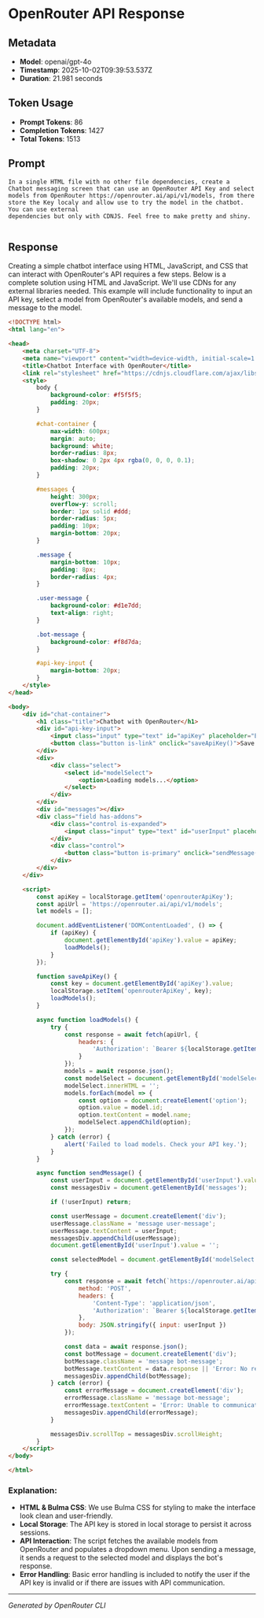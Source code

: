 # OpenRouter API Response

## Metadata
- **Model**: openai/gpt-4o
- **Timestamp**: 2025-10-02T09:39:53.537Z
- **Duration**: 21.981 seconds

## Token Usage
- **Prompt Tokens**: 86
- **Completion Tokens**: 1427
- **Total Tokens**: 1513

## Prompt
```
In a single HTML file with no other file dependencies, create a Chatbot messaging screen that can use an OpenRouter API Key and select models from OpenRouter https://openrouter.ai/api/v1/models, from there store the Key localy and allow use to try the model in the chatbot. You can use external
dependencies but only with CDNJS. Feel free to make pretty and shiny.


```

## Response
Creating a simple chatbot interface using HTML, JavaScript, and CSS that can interact with OpenRouter's API requires a few steps. Below is a complete solution using HTML and JavaScript. We'll use CDNs for any external libraries needed. This example will include functionality to input an API key, select a model from OpenRouter's available models, and send a message to the model.

```html
<!DOCTYPE html>
<html lang="en">

<head>
    <meta charset="UTF-8">
    <meta name="viewport" content="width=device-width, initial-scale=1.0">
    <title>Chatbot Interface with OpenRouter</title>
    <link rel="stylesheet" href="https://cdnjs.cloudflare.com/ajax/libs/bulma/0.9.4/css/bulma.min.css" integrity="sha512-/7gQb8U2+5zQ4Q1HQ3gGghBf8p2HfG1+MEcXfM/0ACgM4QsrI1E0JmRRI7ztpV3YJm7F9gK8bZx0LZ0h3qXw1Q==" crossorigin="anonymous" referrerpolicy="no-referrer" />
    <style>
        body {
            background-color: #f5f5f5;
            padding: 20px;
        }

        #chat-container {
            max-width: 600px;
            margin: auto;
            background: white;
            border-radius: 8px;
            box-shadow: 0 2px 4px rgba(0, 0, 0, 0.1);
            padding: 20px;
        }

        #messages {
            height: 300px;
            overflow-y: scroll;
            border: 1px solid #ddd;
            border-radius: 5px;
            padding: 10px;
            margin-bottom: 20px;
        }

        .message {
            margin-bottom: 10px;
            padding: 8px;
            border-radius: 4px;
        }

        .user-message {
            background-color: #d1e7dd;
            text-align: right;
        }

        .bot-message {
            background-color: #f8d7da;
        }

        #api-key-input {
            margin-bottom: 20px;
        }
    </style>
</head>

<body>
    <div id="chat-container">
        <h1 class="title">Chatbot with OpenRouter</h1>
        <div id="api-key-input">
            <input class="input" type="text" id="apiKey" placeholder="Enter OpenRouter API Key" />
            <button class="button is-link" onclick="saveApiKey()">Save API Key</button>
        </div>
        <div>
            <div class="select">
                <select id="modelSelect">
                    <option>Loading models...</option>
                </select>
            </div>
        </div>
        <div id="messages"></div>
        <div class="field has-addons">
            <div class="control is-expanded">
                <input class="input" type="text" id="userInput" placeholder="Type your message" />
            </div>
            <div class="control">
                <button class="button is-primary" onclick="sendMessage()">Send</button>
            </div>
        </div>
    </div>

    <script>
        const apiKey = localStorage.getItem('openrouterApiKey');
        const apiUrl = 'https://openrouter.ai/api/v1/models';
        let models = [];

        document.addEventListener('DOMContentLoaded', () => {
            if (apiKey) {
                document.getElementById('apiKey').value = apiKey;
                loadModels();
            }
        });

        function saveApiKey() {
            const key = document.getElementById('apiKey').value;
            localStorage.setItem('openrouterApiKey', key);
            loadModels();
        }

        async function loadModels() {
            try {
                const response = await fetch(apiUrl, {
                    headers: {
                        'Authorization': `Bearer ${localStorage.getItem('openrouterApiKey')}`
                    }
                });
                models = await response.json();
                const modelSelect = document.getElementById('modelSelect');
                modelSelect.innerHTML = '';
                models.forEach(model => {
                    const option = document.createElement('option');
                    option.value = model.id;
                    option.textContent = model.name;
                    modelSelect.appendChild(option);
                });
            } catch (error) {
                alert('Failed to load models. Check your API key.');
            }
        }

        async function sendMessage() {
            const userInput = document.getElementById('userInput').value;
            const messagesDiv = document.getElementById('messages');

            if (!userInput) return;

            const userMessage = document.createElement('div');
            userMessage.className = 'message user-message';
            userMessage.textContent = userInput;
            messagesDiv.appendChild(userMessage);
            document.getElementById('userInput').value = '';

            const selectedModel = document.getElementById('modelSelect').value;

            try {
                const response = await fetch(`https://openrouter.ai/api/v1/chat/${selectedModel}`, {
                    method: 'POST',
                    headers: {
                        'Content-Type': 'application/json',
                        'Authorization': `Bearer ${localStorage.getItem('openrouterApiKey')}`
                    },
                    body: JSON.stringify({ input: userInput })
                });

                const data = await response.json();
                const botMessage = document.createElement('div');
                botMessage.className = 'message bot-message';
                botMessage.textContent = data.response || 'Error: No response from the model.';
                messagesDiv.appendChild(botMessage);
            } catch (error) {
                const errorMessage = document.createElement('div');
                errorMessage.className = 'message bot-message';
                errorMessage.textContent = 'Error: Unable to communicate with API.';
                messagesDiv.appendChild(errorMessage);
            }

            messagesDiv.scrollTop = messagesDiv.scrollHeight;
        }
    </script>
</body>

</html>
```

### Explanation:

- **HTML & Bulma CSS**: We use Bulma CSS for styling to make the interface look clean and user-friendly.
- **Local Storage**: The API key is stored in local storage to persist it across sessions.
- **API Interaction**: The script fetches the available models from OpenRouter and populates a dropdown menu. Upon sending a message, it sends a request to the selected model and displays the bot's response.
- **Error Handling**: Basic error handling is included to notify the user if the API key is invalid or if there are issues with API communication.

---
*Generated by OpenRouter CLI*